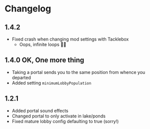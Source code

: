 # Changelog

## 1.4.2

- Fixed crash when changing mod settings with Tacklebox
  - Oops, infinite loops 🤷‍♀️

## 1.4.0 OK, One more thing

- Taking a portal sends you to the same position from whence you departed
- Added setting `minimumLobbyPopulation`

## 1.2.1

- Added portal sound effects
- Changed portal to only activate in lake/ponds
- Fixed mature lobby config defaulting to true (sorry!)
